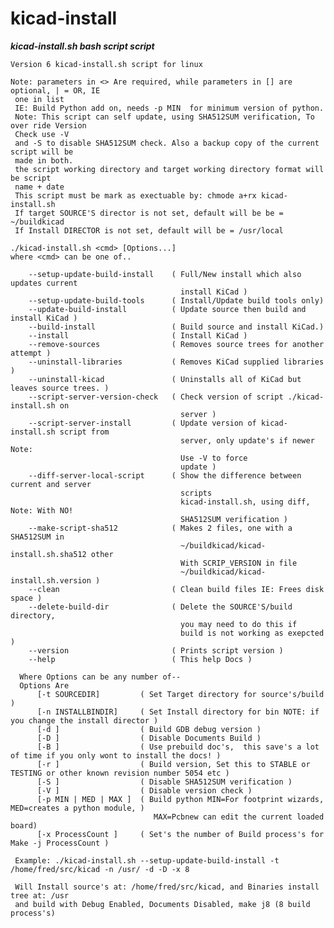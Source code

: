 # kicad-install
  ***kicad-install.sh bash script script***  

    Version 6 kicad-install.sh script for linux
    
    Note: parameters in <> Are required, while parameters in [] are optional, | = OR, IE
	 one in list  
     IE: Build Python add on, needs -p MIN  for minimum version of python.  
     Note: This script can self update, using SHA512SUM verification, To over ride Version
	 Check use -V  
     and -S to disable SHA512SUM check. Also a backup copy of the current script will be
	 made in both.  
     the script working directory and target working directory format will be script
	 name + date  
     This script must be mark as exectuable by: chmode a+rx kicad-install.sh  
     If target SOURCE'S director is not set, default will be be = ~/buildkicad  
     If Install DIRECTOR is not set, default will be = /usr/local  
    
    ./kicad-install.sh <cmd> [Options...]  
    where <cmd> can be one of..  
  
        --setup-update-build-install    ( Full/New install which also updates current  
                                          install KiCad )  
        --setup-update-build-tools      ( Install/Update build tools only)  
        --update-build-install          ( Update source then build and install KiCad )  
        --build-install                 ( Build source and install KiCad.)  
        --install                       ( Install KiCad )  
        --remove-sources                ( Removes source trees for another attempt )  
        --uninstall-libraries           ( Removes KiCad supplied libraries )  
        --uninstall-kicad               ( Uninstalls all of KiCad but leaves source trees. )  
        --script-server-version-check   ( Check version of script ./kicad-install.sh on  
		                                  server )  
		--script-server-install         ( Update version of kicad-install.sh script from  
		                                  server, only update's if newer Note:
		                                  Use -V to force  
										  update )  
        --diff-server-local-script      ( Show the difference between current and server
										  scripts  
                                          kicad-install.sh, using diff, Note: With NO!  
										  SHA512SUM verification )  
        --make-script-sha512            ( Makes 2 files, one with a SHA512SUM in
										  ~/buildkicad/kicad-install.sh.sha512 other  
                                          With SCRIP_VERSION in file  
										  ~/buildkicad/kicad-install.sh.version )  
        --clean                         ( Clean build files IE: Frees disk space )  
        --delete-build-dir              ( Delete the SOURCE'S/build directory,  
                                          you may need to do this if  
                                          build is not working as exepcted )  
        --version                       ( Prints script version )  
        --help                          ( This help Docs )  
      
      Where Options can be any number of--  
      Options Are  
          [-t SOURCEDIR]         ( Set Target directory for source's/build )  
          [-n INSTALLBINDIR]     ( Set Install directory for bin NOTE: if you change the install director )  
          [-d ]                  ( Build GDB debug version )  
          [-D ]                  ( Disable Documents Build )  
          [-B ]                  ( Use prebuild doc's,  this save's a lot of time if you only wont to install the docs! )
          [-r ]                  ( Build version, Set this to STABLE or TESTING or other known revision number 5054 etc )  
          [-S ]                  ( Disable SHA512SUM verification )  
          [-V ]                  ( Disable version check )  
          [-p MIN | MED | MAX ]  ( Build python MIN=For footprint wizards, MED=creates a python module, )  
                                    MAX=Pcbnew can edit the current loaded board)  
          [-x ProcessCount ]     ( Set's the number of Build process's for Make -j ProcessCount )  
      
     Example: ./kicad-install.sh --setup-update-build-install -t /home/fred/src/kicad -n /usr/ -d -D -x 8  
      
     Will Install source's at: /home/fred/src/kicad, and Binaries install tree at: /usr   
     and build with Debug Enabled, Documents Disabled, make j8 (8 build process's)   
  


